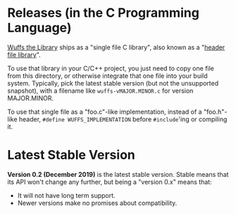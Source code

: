 # Releases (in the C Programming Language)

[Wuffs the Library](/doc/wuffs-the-library.md) ships as a "single file C
library", also known as a "[header file
library](https://github.com/nothings/stb/blob/master/docs/stb_howto.txt)".

To use that library in your C/C++ project, you just need to copy one file from
this directory, or otherwise integrate that one file into your build system.
Typically, pick the latest stable version (but not the unsupported snapshot),
with a filename like `wuffs-vMAJOR.MINOR.c` for version MAJOR.MINOR.

To use that single file as a "foo.c"-like implementation, instead of a
"foo.h"-like header, `#define WUFFS_IMPLEMENTATION` before `#include`'ing or
compiling it.


# Latest Stable Version

**Version 0.2 (December 2019)** is the latest stable version. Stable means that
its API won't change any further, but being a "version 0.x" means that:

- It will not have long term support.
- Newer versions make no promises about compatibility.
